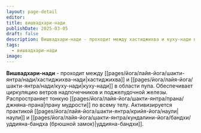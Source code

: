 ```yaml
---
layout: page-detail
editor: 
title: вишвадхари-нади
publishDate: 2025-03-05
draft: false
description: Вишвадхари-нади - проходит между хастиджихва и куху-нади в области пупа. Обеспечивает циркуляцию ветров надпочечников и поджелудочной железы. Распространяет тонкую прану мудрости по всему телу. Активизируется практикой наули и уддияна-бандхи.
tags:
  - вишвадхари-нади
image:
---
```

**Вишвадхари-нади** - проходит между [[pages/йога/лайя-йога/шакти-янтра/нади/хастиджихва-нади|хастиджихва]] и [[pages/йога/лайя-йога/шакти-янтра/нади/куху-нади|куху-нади]] в области пупа. Обеспечивает циркуляцию ветров надпочечников и поджелудочной железы. Распространяет тонкую [[pages/йога/лайя-йога/шакти-янтра/прана/джняна-прана|прану мудрости]] по всему телу. Активизируется практикой [[pages/йога/лайя-йога/шакти-янтра/крийя-йога/наули|наули]] и [[pages/йога/лайя-йога/шакти-янтра/кундалини-йога/бандхи/уддияна-бандха (брюшной замок)|уддияна-бандхи]].